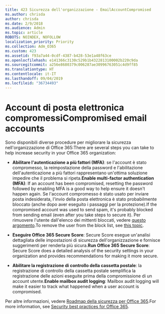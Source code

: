 ```yaml
---
title: 423 Sicurezza dell'organizzazione - EmailAccountCompromised
ms.author: chrisda
author: chrisda
ms.date: 2/9/2018
ms.audience: Admin
ms.topic: article
ROBOTS: NOINDEX, NOFOLLOW
localization_priority: Priority
ms.collection: Adm_O365
ms.custom: 423
ms.assetid: f93a7a44-0cdf-4387-b428-53e1a48f63ce
ms.openlocfilehash: e141366c3130c529b1b4322813100002b220c9da
ms.sourcegitcommit: a256e8680379c006287ae30996763051c4d9ff85
ms.translationtype: HT
ms.contentlocale: it-IT
ms.lasthandoff: 09/04/2019
ms.locfileid: "36734493"
---
```

# <a name="compromised-email-accounts"></a><span data-ttu-id="4fe0a-102">Account di posta elettronica compromessi</span><span class="sxs-lookup"><span data-stu-id="4fe0a-102">Compromised email accounts</span></span>

<span data-ttu-id="4fe0a-103">Sono disponibili diverse procedure per migliorare la sicurezza nell'organizzazione di Office 365:</span><span class="sxs-lookup"><span data-stu-id="4fe0a-103">There are several steps you can take to help increase security in your Office 365 organization:</span></span>

- <span data-ttu-id="4fe0a-104">**Abilitare l'autenticazione a più fattori (MFA)**: se l'account è stato compromesso, la reimpostazione della password e l'abilitazione dell'autenticazione a più fattori rappresentano un'ottima soluzione impedire che il problema si ripeta.</span><span class="sxs-lookup"><span data-stu-id="4fe0a-104">**Enable multi-factor authentication (MFA)**: If an account has been compromised, resetting the password followed by enabling MFA is a good way to help ensure it doesn't happen again.</span></span> <span data-ttu-id="4fe0a-105">Se l'account compromesso è stato usato per inviare posta indesiderata, l'invio della posta elettronica è stato probabilmente bloccato (anche dopo aver eseguito i passaggi per la protezione).</span><span class="sxs-lookup"><span data-stu-id="4fe0a-105">If the compromised account was used to send spam, it's probably blocked from sending email (even after you take steps to secure it).</span></span> <span data-ttu-id="4fe0a-106">Per rimuovere l'utente dall'elenco dei mittenti bloccati, vedere [questo argomento](https://technet.microsoft.com/library/ms.exch.eac.actioncenter.aspx).</span><span class="sxs-lookup"><span data-stu-id="4fe0a-106">To remove the user from the block list, see [this topic](https://technet.microsoft.com/library/ms.exch.eac.actioncenter.aspx).</span></span>

- <span data-ttu-id="4fe0a-107">**Eseguire Office 365 Secure Score**: Secure Score esegue un'analisi dettagliata delle impostazioni di sicurezza dell'organizzazione e fornisce suggerimenti per renderla più sicura.</span><span class="sxs-lookup"><span data-stu-id="4fe0a-107">**Run Office 365 Secure Score**: Secure Score does a detailed analysis of the security settings in your organization and provides recommendations for making it more secure.</span></span>

- <span data-ttu-id="4fe0a-108">**Abilitare la registrazione di controllo della cassetta postale**: la registrazione di controllo della cassetta postale semplifica la registrazione delle azioni eseguite prima della compromissione di un account utente.</span><span class="sxs-lookup"><span data-stu-id="4fe0a-108">**Enable mailbox audit logging**: Mailbox audit logging will make it easier to track what happened when a user account is compromised.</span></span>

<span data-ttu-id="4fe0a-109">Per altre informazioni, vedere [Roadmap della sicurezza per Office 365](https://docs.microsoft.com/office365/securitycompliance/security-roadmap).</span><span class="sxs-lookup"><span data-stu-id="4fe0a-109">For more information, see [Security best practices for Office 365](https://docs.microsoft.com/office365/securitycompliance/security-roadmap).</span></span>
